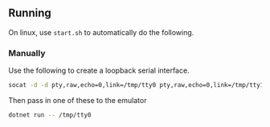 ## Running

On linux, use `start.sh` to automatically do the following.

### Manually

Use the following to create a loopback serial interface.

```bash
socat -d -d pty,raw,echo=0,link=/tmp/tty0 pty,raw,echo=0,link=/tmp/tty1
```

Then pass in one of these to the emulator

```bash
dotnet run -- /tmp/tty0
```
